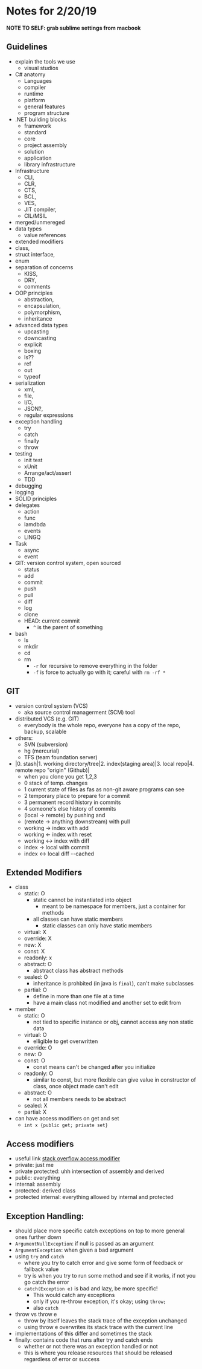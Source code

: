 # Notes for 2/20/19

**NOTE TO SELF: grab sublime settings from macbook**

## Guidelines
- explain the tools we use
	- visual studios
- C# anatomy
	- Languages
	- compiler
	- runtime
	- platform
	- general features
	- program structure
- .NET building blocks
	- framework
	- standard
	- core
	- project assembly
	- solution
	- application
	- library infrastructure
- Infrastructure
	- CLI, 
	- CLR, 
	- CTS, 
	- BCL, 
	- VES, 
	- JIT compiler, 
	- CIL/MSIL
- merged/unmereged
- data types
	- value references
- extended modifiers
- class, 
- struct interface, 
- enum
- separation of concerns
	- KISS, 
	- DRY, 
	- comments 
- OOP principles
	- abstraction, 
	- encapsulation, 
	- polymorphism, 
	- inheritance
- advanced data types
	- upcasting
	- downcasting
	- explicit
	- boxing
	- ls??
	- ref
	- out
	- typeof
- serialization
	- xml, 
	- file, 
	- I/O, 
	- JSON?, 
	- regular expressions
- exception handling
	- try
	- catch
	- finally
	- throw
- testing
	- init test
	- xUnit
	- Arrange/act/assert
	- TDD
- debugging
- logging
- SOLID principles
- delegates
	- action
	- func
	- lamdbda
	- events 
	- LINGQ
- Task
	- async
	- event
- GIT: version control system, open sourced
	- status
	- add
	- commit
	- push
	- pull
	- diff
	- log
	- clone
	- HEAD: current commit
		- `^` is the parent of something
- bash
	- ls
	- mkdir
	- cd
	- rm
		- `-r` for recursive to remove everything in the folder
		- `-f` is force to actually go with it; careful with `rm -rf *`

## GIT
- version control system (VCS)
	- aka source control managerment (SCM) tool
- distributed VCS (e.g. GIT)
	- everybody is the whole repo, everyone has a copy of the repo, backup, scalable
- others:
	- SVN (subversion)
	- hg (mercurial)
	- TFS (team foundation server)
- |0. stash|1. working directory/tree|2. index(staging area)|3. local repo|4. remote repo "origin" (Github)|
	- when you clone you get 1,2,3
	- 0 stack of temp. changes
	- 1 current state of files as fas as non-git aware programs can see
	- 2 temporary place to prepare for a commit
	- 3 permanent record history in commits
	- 4 someone's else history of commits
	- (local 	-> remote) by pushing and 
	- (remote 	-> anything downstream) with pull
	- working 	-> index with add
	- working 	<- index with reset
	- working 	<-> index with diff
	- index 	-> local with commit
	- index 	<-> local diff --cached

## Extended Modifiers
- class
	- static: O
		- static cannot be instantiated into object
			- meant to be namespace for members, just a container for methods
		- all classes can have static members
			- static classes can only have static members
	- virtual: X
	- override: X
	- new: X
	- const: X
	- readonly: x
	- abstract: O
		- abstract class has abstract methods
	- sealed: O
		- inheritance is prohbited (in java is `final`), can't make subclasses
	- partial: O
		- define in more than one file at a time
		- have a main class not modified and another set to edit from
- member
	- static: O
		- not tied to specific instance or obj, cannot access any non static data
	- virtual: O
		- elligible to get overwritten
	- override: O
	- new: O
	- const: O
		- const means can't be changed after you initialize
	- readonly: O
		- similar to const, but more flexible can give value in constructor of class, once object made can't edit
	- abstract: O
		- not all members needs to be abstract
	- sealed: X
	- partial: X
- can have access modifiers on get and set
	- `int x {public get; private set}`

## Access modifiers
- useful link [stack overflow access modifier](https://stackoverflow.com/a/22958035/9587494)
- private: just me
- private protected: uhh intersection of assembly and derived
- public: everything
- internal: assembly
- protected: derived class
- protected internal: everything allowed by internal and protected

## Exception Handling:
- should place more specific catch exceptions on top to more general ones further down
- `ArgumentNullException`: if null is passed as an argument
- `ArgumentException`: when given a bad argument
- using `try` and `catch`
	- where you try to catch error and give some form of feedback or fallback value
	- try is when you try to run some method and see if it works, if not you go catch the error
	- `catch(Exception e)` is bad and lazy, be more specific! 
		- This would catch any exceptions
		- only if you re-throw exception, it's okay; using `throw;`
		- also `catch`
- throw vs throw e
	- throw by itself leaves the stack trace of the exception unchanged
	- using throw e overwrites its stack trace with the current line
- implementations of this differ and sometimes the stack
- finally: contains code that runs after try and catch ends
	- whether or not there was an exception handled or not
	- this is where you release resources that should be released regardless of error or success 